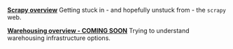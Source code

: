 [**Scrapy overview**](2017-04-04-scrapy-overview.md)
Getting stuck in - and hopefully unstuck from - the `scrapy` web.

[**Warehousing overview - COMING SOON**]()
Trying to understand warehousing infrastructure options.